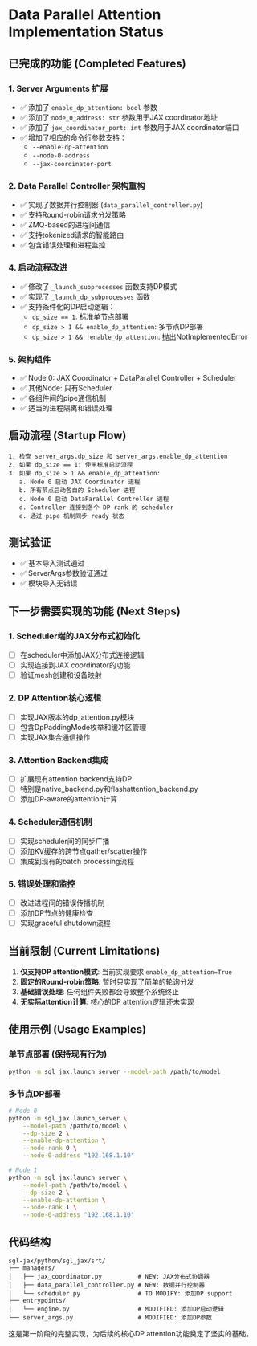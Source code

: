 # Data Parallel Attention Implementation Status

## 已完成的功能 (Completed Features)

### 1. Server Arguments 扩展
- ✅ 添加了 `enable_dp_attention: bool` 参数
- ✅ 添加了 `node_0_address: str` 参数用于JAX coordinator地址
- ✅ 添加了 `jax_coordinator_port: int` 参数用于JAX coordinator端口
- ✅ 增加了相应的命令行参数支持：
  - `--enable-dp-attention`
  - `--node-0-address`
  - `--jax-coordinator-port`

### 2. Data Parallel Controller 架构重构
- ✅ 实现了数据并行控制器 (`data_parallel_controller.py`)
- ✅ 支持Round-robin请求分发策略
- ✅ ZMQ-based的进程间通信
- ✅ 支持tokenized请求的智能路由
- ✅ 包含错误处理和进程监控

### 4. 启动流程改进
- ✅ 修改了 `_launch_subprocesses` 函数支持DP模式
- ✅ 实现了 `_launch_dp_subprocesses` 函数
- ✅ 支持条件化的DP启动逻辑：
  - `dp_size == 1`: 标准单节点部署
  - `dp_size > 1 && enable_dp_attention`: 多节点DP部署
  - `dp_size > 1 && !enable_dp_attention`: 抛出NotImplementedError

### 5. 架构组件
- ✅ Node 0: JAX Coordinator + DataParallel Controller + Scheduler
- ✅ 其他Node: 只有Scheduler
- ✅ 各组件间的pipe通信机制
- ✅ 适当的进程隔离和错误处理

## 启动流程 (Startup Flow)

```
1. 检查 server_args.dp_size 和 server_args.enable_dp_attention
2. 如果 dp_size == 1: 使用标准启动流程
3. 如果 dp_size > 1 && enable_dp_attention:
   a. Node 0 启动 JAX Coordinator 进程
   b. 所有节点启动各自的 Scheduler 进程
   c. Node 0 启动 DataParallel Controller 进程
   d. Controller 连接到各个 DP rank 的 scheduler
   e. 通过 pipe 机制同步 ready 状态
```

## 测试验证
- ✅ 基本导入测试通过
- ✅ ServerArgs参数验证通过
- ✅ 模块导入无错误

## 下一步需要实现的功能 (Next Steps)

### 1. Scheduler端的JAX分布式初始化
- [ ] 在scheduler中添加JAX分布式连接逻辑
- [ ] 实现连接到JAX coordinator的功能
- [ ] 验证mesh创建和设备映射

### 2. DP Attention核心逻辑
- [ ] 实现JAX版本的dp_attention.py模块
- [ ] 包含DpPaddingMode枚举和缓冲区管理
- [ ] 实现JAX集合通信操作

### 3. Attention Backend集成
- [ ] 扩展现有attention backend支持DP
- [ ] 特别是native_backend.py和flashattention_backend.py
- [ ] 添加DP-aware的attention计算

### 4. Scheduler通信机制
- [ ] 实现scheduler间的同步广播
- [ ] 添加KV缓存的跨节点gather/scatter操作
- [ ] 集成到现有的batch processing流程

### 5. 错误处理和监控
- [ ] 改进进程间的错误传播机制
- [ ] 添加DP节点的健康检查
- [ ] 实现graceful shutdown流程

## 当前限制 (Current Limitations)

1. **仅支持DP attention模式**: 当前实现要求 `enable_dp_attention=True`
2. **固定的Round-robin策略**: 暂时只实现了简单的轮询分发
3. **基础错误处理**: 任何组件失败都会导致整个系统终止
4. **无实际attention计算**: 核心的DP attention逻辑还未实现

## 使用示例 (Usage Examples)

### 单节点部署 (保持现有行为)
```bash
python -m sgl_jax.launch_server --model-path /path/to/model
```

### 多节点DP部署
```bash
# Node 0
python -m sgl_jax.launch_server \
    --model-path /path/to/model \
    --dp-size 2 \
    --enable-dp-attention \
    --node-rank 0 \
    --node-0-address "192.168.1.10"

# Node 1
python -m sgl_jax.launch_server \
    --model-path /path/to/model \
    --dp-size 2 \
    --enable-dp-attention \
    --node-rank 1 \
    --node-0-address "192.168.1.10"
```

## 代码结构

```
sgl-jax/python/sgl_jax/srt/
├── managers/
│   ├── jax_coordinator.py          # NEW: JAX分布式协调器
│   ├── data_parallel_controller.py # NEW: 数据并行控制器
│   └── scheduler.py                # TO MODIFY: 添加DP support
├── entrypoints/
│   └── engine.py                   # MODIFIED: 添加DP启动逻辑
└── server_args.py                  # MODIFIED: 添加DP参数
```

这是第一阶段的完整实现，为后续的核心DP attention功能奠定了坚实的基础。
